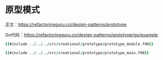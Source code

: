 # 原型模式

正文：https://refactoringguru.cn/design-patterns/prototype

Go代码：https://refactoringguru.cn/design-patterns/prototype/go/example

```fortran
{{#include ../../../src/creational/prototype/prototype_module.f90}}
```

```fortran
{{#include ../../../src/creational/prototype/prototype_main.f90}}
```